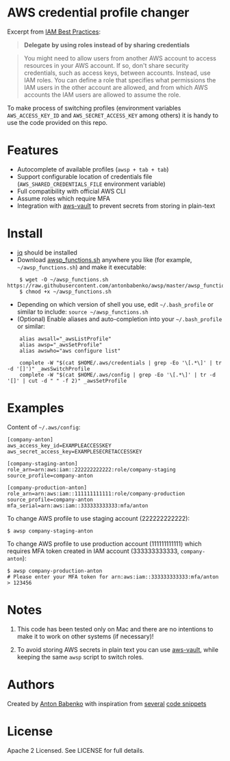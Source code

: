 # AWS credential profile changer

Excerpt from [IAM Best Practices](http://docs.aws.amazon.com/IAM/latest/UserGuide/best-practices.html#delegate-using-roles):

> **Delegate by using roles instead of by sharing credentials**
    
> You might need to allow users from another AWS account to access resources in your AWS account. If so, don't share security credentials, such as access keys, between accounts. Instead, use IAM roles. You can define a role that specifies what permissions the IAM users in the other account are allowed, and from which AWS accounts the IAM users are allowed to assume the role.

To make process of switching profiles (environment variables `AWS_ACCESS_KEY_ID` and `AWS_SECRET_ACCESS_KEY` among others) it is handy to use the code provided on this repo.

Features
========

* Autocomplete of available profiles (`awsp + tab + tab`)
* Support configurable location of credentials file (`AWS_SHARED_CREDENTIALS_FILE` environment variable)
* Full compatibility with official AWS CLI
* Assume roles which require MFA
* Integration with [aws-vault](https://github.com/99designs/aws-vault) to prevent secrets from storing in plain-text

Install
=======

* [jq](https://stedolan.github.io/jq/) should be installed
* Download [awsp_functions.sh](https://raw.githubusercontent.com/antonbabenko/awsp/master/awsp_functions.sh) anywhere you like (for example, `~/awsp_functions.sh`) and make it executable:

```
    $ wget -O ~/awsp_functions.sh https://raw.githubusercontent.com/antonbabenko/awsp/master/awsp_functions.sh
    $ chmod +x ~/awsp_functions.sh
   ```
   
* Depending on which version of shell you use, edit `~/.bash_profile` or similar to include: `source ~/awsp_functions.sh`
* (Optional) Enable aliases and auto-completion into your `~/.bash_profile` or similar:

```
    alias awsall="_awsListProfile"
    alias awsp="_awsSetProfile"
    alias awswho="aws configure list"

    complete -W "$(cat $HOME/.aws/credentials | grep -Eo '\[.*\]' | tr -d '[]')" _awsSwitchProfile
    complete -W "$(cat $HOME/.aws/config | grep -Eo '\[.*\]' | tr -d '[]' | cut -d " " -f 2)" _awsSetProfile
```

Examples
========

Content of `~/.aws/config`:
```
[company-anton]
aws_access_key_id=EXAMPLEACCESSKEY
aws_secret_access_key=EXAMPLESECRETACCESSKEY

[company-staging-anton]
role_arn=arn:aws:iam::222222222222:role/company-staging
source_profile=company-anton

[company-production-anton]
role_arn=arn:aws:iam::111111111111:role/company-production
source_profile=company-anton
mfa_serial=arn:aws:iam::333333333333:mfa/anton
```

To change AWS profile to use staging account (222222222222):

    $ awsp company-staging-anton
    
To change AWS profile to use production account (111111111111) which requires MFA token created in IAM account (333333333333, `company-anton`):

    $ awsp company-production-anton
    # Please enter your MFA token for arn:aws:iam::333333333333:mfa/anton
    > 123456
    
Notes
=====

1. This code has been tested only on Mac and there are no intentions to make it to work on other systems (if necessary)!

1. To avoid storing AWS secrets in plain text you can use [aws-vault](https://github.com/99designs/aws-vault), while keeping the same `awsp` script to switch roles.

Authors
=======

Created by [Anton Babenko](https://github.com/antonbabenko) with inspiration from [several](https://github.com/antonosmond/bash_profile/blob/master/.bash_profile) [code snippets](http://www.jayway.com/2015/09/25/aws-cli-profile-management-made-easy/)

License
=======

Apache 2 Licensed. See LICENSE for full details.
